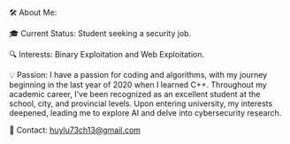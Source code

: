 
🛠️ About Me:

🎓 Current Status: Student seeking a security job.

🔍 Interests: Binary Exploitation and Web Exploitation.

💡 Passion: I have a passion for coding and algorithms, with my journey beginning in the last year of 2020 when I learned C++. Throughout my academic career, I've been recognized as an excellent student at the school, city, and provincial levels. Upon entering university, my interests deepened, leading me to explore AI and delve into cybersecurity research.

📧 Contact: huylu73ch13@gmail.com

<!---
Huylu-73ch13/Huylu-73ch13 is a ✨ special ✨ repository because its `README.md` (this file) appears on your GitHub profile.
You can click the Preview link to take a look at your changes.
--->
